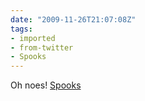 ```yaml
---
date: "2009-11-26T21:07:08Z"
tags:
- imported
- from-twitter
- Spooks
---
```

Oh noes! [Spooks](/tags/Spooks)
